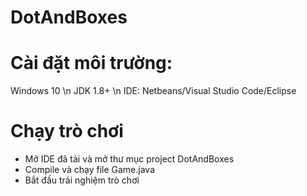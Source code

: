 # DotAndBoxes

# Cài đặt môi trường: 
Windows 10 \n
JDK 1.8+ \n
IDE: Netbeans/Visual Studio Code/Eclipse

# Chạy trò chơi
- Mở IDE đã tải và mở thư mục project DotAndBoxes
- Compile và chạy file Game.java
- Bắt đầu trải nghiệm trò chơi 
